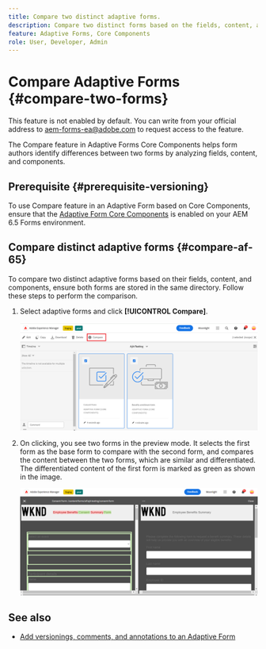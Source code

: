 ```yaml
---
title: Compare two distinct adaptive forms.
description: Compare two distinct forms based on the fields, content, and form components.
feature: Adaptive Forms, Core Components
role: User, Developer, Admin
---
```

# Compare Adaptive Forms {#compare-two-forms}

<span class="preview">This feature is not enabled by default. You can write from your official address to aem-forms-ea@adobe.com to request access to the feature.</span>

The Compare feature in Adaptive Forms Core Components helps form authors identify differences between two forms by analyzing fields, content, and components.

## Prerequisite {#prerequisite-versioning}

To use Compare feature in an Adaptive Form based on Core Components, ensure that the [Adaptive Form Core Components](
/help/forms/using/enable-adaptive-forms-core-components.md) is enabled on your AEM 6.5 Forms environment.

## Compare distinct adaptive forms {#compare-af-65}

To compare two distinct adaptive forms based on their fields, content, and components, ensure both forms are stored in the same directory. Follow these steps to perform the comparison.

1. Select adaptive forms and click **[!UICONTROL Compare]**.

   ![Compare adaptive forms](/help/forms/using/assets/compare-two-forms.png)
   
1. On clicking, you see two forms in the preview mode. It selects the first form as the base form to compare with the second form, and compares the content between the two forms, which are similar and differentiated. The differentiated content of the first form is marked as green as shown in the image.

   ![Compared forms](/help/forms/using/assets/compared-forms.png)

## See also

* [Add versionings, comments, and annotations to an Adaptive Form](/help/forms/using/add-versioning-reviews-comments.md)
